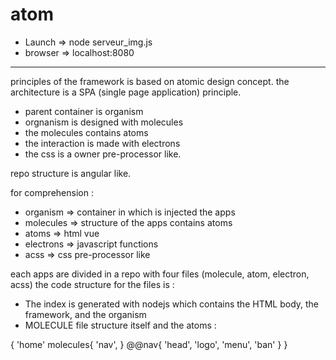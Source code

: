# atom

- Launch => node serveur_img.js
- browser => localhost:8080


----------
principles of the framework is based on atomic design concept.
the architecture is a SPA (single page application) principle.

- parent container is organism
- orgnanism is designed with molecules
- the molecules contains atoms
- the interaction is made with electrons
- the css is a owner pre-processor like.

repo structure is angular like.

for comprehension :
- organism => container in which is injected the apps
- molecules => structure of the apps contains atoms
- atoms => html vue
- electrons => javascript functions
- acss => css pre-processor like 

each apps are divided in a repo with four files (molecule, atom, electron, acss)
the code structure for the files is :
- The index is generated with nodejs which contains the HTML body, the framework, and the organism
- MOLECULE file structure itself and the atoms :

{ 'home'
	molecules{
		'nav',
	}
	@@nav{
		'head',
		'logo',
		'menu',
		'ban'
	}
}

